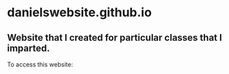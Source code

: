 # danielswebsite.github.io

## Website that I created for particular classes that I imparted.
To access this website:
